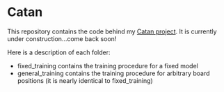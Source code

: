 # Catan

This repository contains the code behind my [Catan project](https://justinasher.me/catan_rl). It is currently under construction...come back soon!

Here is a description of each folder:

- fixed_training contains the training procedure for a fixed model
- general_training contains the training procedure for arbitrary board positions (it is nearly identical to fixed_training)
